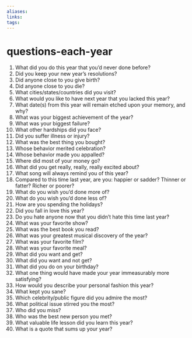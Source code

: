 ```yaml
---
aliases: 
links: 
tags: 
---
```

# questions-each-year

1. What did you do this year that you’d never done before?
2. Did you keep your new year’s resolutions?
3. Did anyone close to you give birth?
4. Did anyone close to you die?
5. What cities/states/countries did you visit?
6. What would you like to have next year that you lacked this year?
7. What date(s) from this year will remain etched upon your memory, and why?
8. What was your biggest achievement of the year?
9. What was your biggest failure?
10. What other hardships did you face?
11. Did you suffer illness or injury?
12. What was the best thing you bought?
13. Whose behavior merited celebration?
14. Whose behavior made you appalled?
15. Where did most of your money go?
16. What did you get really, really, really excited about?
17. What song will always remind you of this year?
18. Compared to this time last year, are you: happier or sadder? Thinner or fatter? Richer or poorer?
19. What do you wish you’d done more of?
20. What do you wish you’d done less of?
21. How are you spending the holidays?
22. Did you fall in love this year?
23. Do you hate anyone now that you didn’t hate this time last year?
24. What was your favorite show?
25. What was the best book you read?
26. What was your greatest musical discovery of the year?
27. What was your favorite film?
28. What was your favorite meal?
29. What did you want and get?
30. What did you want and not get?
31. What did you do on your birthday?
32. What one thing would have made your year immeasurably more satisfying?
33. How would you describe your personal fashion this year?
34. What kept you sane?
35. Which celebrity/public figure did you admire the most?
36. What political issue stirred you the most?
37. Who did you miss?
38. Who was the best new person you met?
39. What valuable life lesson did you learn this year?
40. What is a quote that sums up your year?
